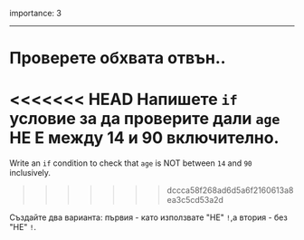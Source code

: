 importance: 3

---

# Проверете обхвата отвън..

<<<<<<< HEAD
Напишете `if` условие за да проверите дали `age` НЕ Е между 14 и 90 включително.
=======
Write an `if` condition to check that `age` is NOT between `14` and `90` inclusively.
>>>>>>> dccca58f268ad6d5a6f2160613a8ea3c5cd53a2d

Създайте два варианта: първия - като използвате "НЕ" `!`,а втория - без "НЕ" `!`.

